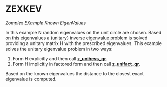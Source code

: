 # ZEXKEV #
_Zomplex EXample Known EigenValues_

In this example N random eigenvalues on the unit circle are chosen. Based on this eigenvalues a (unitary) inverse eigenvalue problem is solved providing a unitary matrix H with the prescribed eigenvalues. This example solves the unitary eigenvalue problem in two ways:
 1. Form H explicitly and then call [__z_unihess_qr__]().
 2. Form H implicitly in factored form and then call [__z_unifact_qr__]().

Based on the known eigenvalues the distance to the closest exact eigenvalue is computed.
